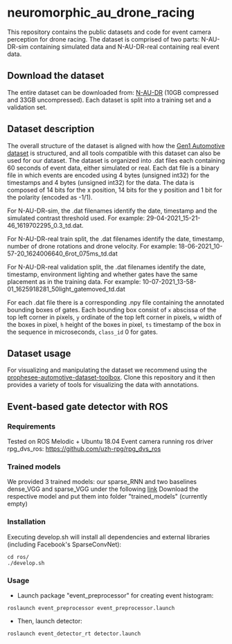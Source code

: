 # neuromorphic_au_drone_racing
This repository contains the public datasets and code for event camera perception for drone racing. The dataset is comprised of two parts: N-AU-DR-sim containing simulated data and N-AU-DR-real containing real event data.

## Download the dataset
The entire dataset can be downloaded from: [N-AU-DR](https://drive.google.com/drive/folders/1InoQCxsV5SEjSLCI9hsjjMPBX8-QMu_H?usp=sharing)
(10GB compressed and 33GB uncompressed). 
Each dataset is split into a training set and a validation set.

## Dataset description
The overall structure of the dataset is aligned with how the [Gen1 Automotive dataset](https://www.prophesee.ai/2020/01/24/prophesee-gen1-automotive-detection-dataset/) is structured, and all tools compatible with this dataset can also be used for our dataset. The dataset is organized into .dat files each containing 60 seconds of event data, either simulated or real. Each dat file is a binary file in which events are encoded using 4 bytes (unsigned int32) for the timestamps and 4 bytes (unsigned int32) for the data. The data is composed of 14 bits for the x position, 14 bits for the y position and 1 bit for the polarity (encoded as -1/1).

For N-AU-DR-sim, the .dat filenames identify the date, timestamp and the simulated contrast threshold used. For example: 29-04-2021_15-21-46_1619702295_0.3_td.dat. 

For N-AU-DR-real train split, the .dat filenames identify the date, timestamp, number of drone rotations and drone velocity. For example: 18-06-2021_10-57-20_1624006640_6rot_075ms_td.dat

For N-AU-DR-real validation split, the .dat filenames identify the date, timestamp, environment lighting and whether gates have the same placement as in the training data. For example: 10-07-2021_13-58-01_1625918281_50light_gatemoved_td.dat

For each .dat file there is a corresponding .npy file containing the annotated bounding boxes of gates. Each bounding box consist of `x` abscissa of the top left corner in pixels, `y` ordinate of the top left corner in pixels, `w` width of the boxes in pixel, `h` height of the boxes in pixel, `ts` timestamp of the box in the sequence in microseconds, `class_id` 0 for gates.


## Dataset usage
For visualizing and manipulating the dataset we recommend using the [prophesee-automotive-dataset-toolbox](https://github.com/prophesee-ai/prophesee-automotive-dataset-toolbox). Clone this repository and it then provides a variety of tools for visualizing the data with annotations.

## Event-based gate detector with ROS

### Requirements
Tested on ROS Melodic + Ubuntu 18.04
Event camera running ros driver rpg_dvs_ros: https://github.com/uzh-rpg/rpg_dvs_ros
### Trained models
We provided 3 trained models: our sparse_RNN and two baselines dense_VGG and sparse_VGG under the following [link](https://drive.google.com/drive/folders/17RMxHaaM6bpOd4dzEvmqZNyxy03sBUe0?usp=sharing)
Download the respective model and put them into folder "trained_models" (currently empty)
### Installation
    
Executing develop.sh will install all dependencies and external libraries (including Facebook's SparseConvNet):

```
cd ros/
./develop.sh
```

### Usage
- Launch package "event_preprocessor" for creating event histogram:

```
roslaunch event_preprocessor event_preprocessor.launch
```
- Then, launch detector: 
```
roslaunch event_detector_rt detector.launch
```

